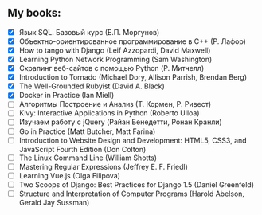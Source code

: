 ## My books:

- [x] Язык SQL. Базовый курс (Е.П. Моргунов)
- [x] Объектно-ориентированное программирование в С++ (Р. Лафор)
- [x] How to tango with Django (Leif Azzopardi, David Maxwell)
- [x] Learning Python Network Programming (Sam Washington)
- [x] Скрапинг веб-сайтов с помощью Python (Р. Митчелл)
- [x] Introduction to Tornado (Michael Dory, Allison Parrish, Brendan Berg)
- [x] The Well-Grounded Rubyist (David A. Black)
- [x] Docker in Practice (Ian Miell)
- [ ] Алгоритмы Построение и Анализ (Т. Кормен, Р. Ривест)
- [ ] Kivy: Interactive Applications in Python (Roberto Ulloa)
- [ ] Изучаем работу с jQuery (Райан Бенедетти, Ронан Кранли)
- [ ] Go in Practice (Matt Butcher, Matt Farina)
- [ ] Introduction to Website Design and Development: HTML5, CSS3, and JavaScript Fourth Edition (Don Colton)
- [ ] The Linux Command Line (William Shotts)
- [ ] Mastering Regular Expressions (Jeffrey E. F. Friedl)
- [ ] Learning Vue.js (Olga Filipova)
- [ ] Two Scoops of Django: Best Practices for Django 1.5 (Daniel Greenfeld)
- [ ] Structure and Interpretation of Computer Programs (Harold Abelson, Gerald Jay Sussman)
